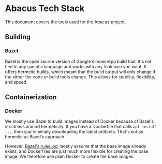 # Abacus Tech Stack

This document covers the tools used for the Abacus project.

## Building

### Bazel

Bazel is the open source version of Google's monorepo build tool.
It's not tied to any specific language and works with any toolchain you want.
It offers hermetic builds, which meant that the build output will only change if
the either the code or build tools change. This allows for stability, flexibility,
and speed.

## Containerization

### Docker

We mostly use Bazel to build images instead of Docker because of Bazel's strictness around hermeticity.
If you have a Dockerfile that calls `apt install ...`, then you're simply downloading the latest artifacts.
That's not as hermetic as Bazel's approach.

However, [Bazel's rules_oci][1] mostly assume that the base image already exists,
and Dockerfiles are just much more flexible for creating the base image.
We therefore use plain Docker to create the base images.

[1]: https://github.com/bazel-contrib/rules_oci
